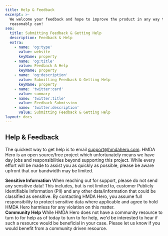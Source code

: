 ```yaml
---
title: Help & Feedback
excerpt: >-
  We welcome your feedback and hope to improve the product in any way that we
  reasonably can!
seo:
  title: Submitting Feedback & Getting Help
  description: Feedback & Help
  extra:
    - name: 'og:type'
      value: website
      keyName: property
    - name: 'og:title'
      value: Feedback & Help
      keyName: property
    - name: 'og:description'
      value: Submitting Feedback & Getting Help
      keyName: property
    - name: 'twitter:card'
      value: summary
    - name: 'twitter:title'
      value: Feedback Submission
    - name: 'twitter:description'
      value: Submitting Feedback & Getting Help
layout: docs
---
```

## Help & Feedback

The quickest way to get help is to email <support@hmdahero.com>. HMDA Hero is an open source/free project which unfortunately means we have day jobs and responsibilities beyond supporting this project. While every effort will be made to assist you as quickly as possible, please be aware upfront that our bandwidth may be limited.

<div class="important">
  <strong>Sensitive Information</strong> 
  When reaching out for support, please do not send any sensitive data! This includes, but is not limited to, customer Publicly Identifiable Information (PII) and any other data/information that could be classified as sensitive. By contacting HMDA Hero, you assume full responsibility to protect sensitive data where applicable and agree to hold HMDA Hero harmless for any violation on this matter. 
</div>

<div class="note">
  <strong>Community Help</strong> 
  While HMDA Hero does not have a community resource to turn to for help as of today to turn to for help, we'd be interested to hear if such a resource would be beneficial in your case. Please let us know if you would benefit from a community driven resource. 
</div>

